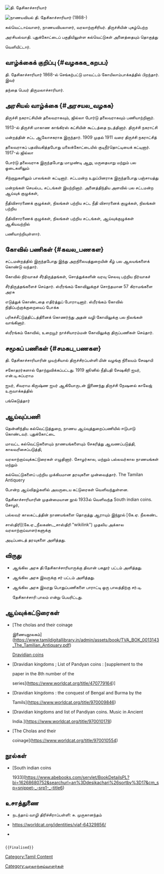 ![தி. தேசிகாச்சாரியார்](தி._தேசிகாச்சாரியார்.jpg "தி. தேசிகாச்சாரியார்")
![நாணயவியல்](நாணயவியல்.jpg "நாணயவியல்") தி. தேசிகாச்சாரியார் (1868-)
கல்வெட்டாய்வாளர், நாணயவியலாளர், வரலாற்றாசிரியர். திருச்சியின் புகழ்பெற்ற
அரசியல்வாதி. புதுக்கோட்டைப் பகுதியிலுள்ள கல்வெட்டுகள் அனைத்தையும் தொகுத்து
வெளியிட்டார்.

## வாழ்க்கைக் குறிப்பு {#வழககக_கறபப}

தி. தேசிகாச்சாரியார் 1868-ல் செங்கற்பட்டு மாவட்டம் கோயிலாம்பாக்கத்தில் பிறந்தார். இவர்
தந்தை பெயர் திருமலாச்சாரியார்.

## அரசியல் வாழ்க்கை {#அரசயல_வழகக}

திருச்சி நகராட்சியின் தலைவராகவும், ஜில்லா போர்டு தலைவராகவும் பணியாற்றினார்.
1913-ல் திருச்சி மாகாண காங்கிரஸ் கட்சியின் கூட்டத்தை நடத்தினார். திருச்சி நகராட்சி
மன்றத்தின் சட்ட ஆலோசகராக இருந்தார். 1909 முதல் 1911 வரை திருச்சி நகராட்சித்
தலைவராகப் பதவிவகித்தபோது மலைக்கோட்டையில் குடிநீர்தொட்டியைக் கட்டினார். 1917-ல் ஜில்லா
போர்டு தலைவராக இருந்தபோது மாமுண்டி ஆறு, மருதையாறு மற்றும் பல ஓடைகளிலும்
சிற்றாறுகளிலும் பாலங்கள் கட்டினார். சட்டமன்ற உறுப்பினராக இருந்தபோது பஞ்சாயத்து
மன்றங்கள் செயல்பட சட்டங்கள் இயற்றினார். அனைத்திந்திய அளவில் பல சட்டமன்ற ஆய்வுக் குழுக்கள்,
நீதிவிசாரணைக் குழுக்கள், நிலங்கள் பற்றிய சட்ட நீதி விசாரனைக் குழுக்கள், நிலங்கள் பற்றிய
நீதிவிசாரணைக் குழுக்கள், நிலங்கள் பற்றிய சட்டங்கள், ஆய்வுக்குழுக்கள் ஆகியவற்றில்
பணியாற்றியுள்ளார்.

## கோவில் பணிகள் {#கவல_பணகள}

சட்டமன்றத்தில் இருந்தபோது இந்து அறநிலையத்துறையின் கீழ் பல ஆலயங்களைக் கொண்டு வந்தார்.
கோவில் நிர்வாகச் சீர்திருத்தங்கள், சொத்துக்களின் வரவு செலவு பற்றிய நிர்வாகச்
சீர்திருத்தங்களைச் செய்தார். ஸ்ரீரங்கம் கோவிலுக்குச் சொந்தமான 57 கிராமங்களை அரசு
எடுத்துக் கொண்டதை எதிர்த்துப் போராடினார். ஸ்ரீரங்கம் கோவில் நிதிப்பற்றாக்குறையைப் போக்க
பரிசுச்சீட்டுத்திட்டத்தினைக் கொணர்ந்து அதன் வழி கோவிலுக்கு பல நிலங்கள் வாங்கினார்.
ஸ்ரீரங்கம் கோவில், உறையூர் நாச்சியாரம்மன் கோவிலுக்கு திருப்பணிகள் செய்தார்.

## சமூகப் பணிகள் {#சமகப_பணகள}

தி. தேசிகாச்சாரியாரின் முயற்சியால் திருச்சிரப்பள்ளி மின் வழங்கு நிலையம் சேஷாயி
சகோதரர்களால் தோற்றுவிக்கப்பட்டது. 1919 ஜூனில் நீதிபதி சேஷகிரி ஐயர், என்.டி.சுப்பராம
ஐயர், சிவராம கிருஷ்ண ஐயர் ஆகியோருடன் இணைந்து திருச்சி நேஷனல் காலேஜ் உருவாக்கத்தில்
பங்கெடுத்தார்

## ஆய்வுப்பணி

தென்னிந்திய கல்வெட்டுத்துறை, நாணய ஆய்வுத்துறைப்பணியில் ஈடுபாடு கொண்டவர். புதுக்கோட்டை
மாவட்ட கல்வெட்டுகளையும் நாணயங்களையும் சேகரித்து ஆவணப்படுத்தி, காலவரிசைப்படுத்தி,
வரலாற்றாய்வுக்கட்டுரைகள் எழுதினார். சோழர்கால, மற்றும் பல்லவர்கால நாணயங்கள் மற்றும்
கல்வெட்டுகளைப் பற்றிய முக்கியமான தரவுகளை முன்வைத்தார். The Tamilan Antiquery
போன்ற ஆய்விதழ்களில் அவருடைய கட்டுரைகள் வெளிவந்துள்ளன.

தேசிகாச்சாரியாரின் முதன்மையான நூல் 1933ல் வெளிவந்த South indian coins. சோழர்,
பல்லவர் காலகட்டத்தின் நாணயங்களை தொகுத்து ஆராயும் இந்நூல் [கே.ஏ. நீலகண்ட
சாஸ்திரி](கே.ஏ._நீலகண்ட_சாஸ்திரி "wikilink") முதலிய அக்கால வரலாற்றாய்வாளர்களுக்கு
அடிப்படைத் தரவுகளை அளித்தது.

## விருது

-   ஆங்கில அரசு தி.தேசிகாச்சாரியாருக்கு திவான் பகதூர் பட்டம் அளித்தது.
-   ஆங்கில அரசு இவருக்கு சர் பட்டம் அளித்தது.
-   ஆங்கில அரசு இவரது பொதுப்பணிகளை பாராட்டி ஒரு பாலத்திற்கு சர்.டி.
    தேசிகாச்சாரி பாலம் என்று பெயரிட்டது.

## ஆய்வுக்கட்டுரைகள்

-   [The cholas and their coinage
    இணையநூலகம்](https://www.tamildigitallibrary.in/admin/assets/book/TVA_BOK_0013143_The_Tamilian_Antiquary.pdf)
    [Dravidian coins](https://www.worldcat.org/title/970010582)
-   [Dravidian kingdoms ; List of Pandyan coins : \[supplement to the
    paper in the 8th number of the
    series](https://www.worldcat.org/title/470779164)\]
-   [Dravidian kingdoms : the conquest of Bengal and Burma by the
    Tamils](https://www.worldcat.org/title/970009846)
-   [Dravidian kingdoms and list of Pandiyan coins. Music in Ancient
    India.](https://www.worldcat.org/title/970010178)
-   [The Cholas and their
    coinage](https://www.worldcat.org/title/970010554)

## நூல்கள்

-   [South indian coins
    1933](https://www.abebooks.com/servlet/BookDetailsPL?bi=16268680752&searchurl=an%3Ddesikachari%26sortby%3D17&cm_sp=snippet-_-srp1-_-title6)

## உசாத்துணை

-   நடந்தாய் வாழி திரிச்சிராப்பள்ளி: சு. முருகானந்தம்
-   <https://worldcat.org/identities/viaf-64329856/>
-   

```{=mediawiki}
{{Finalised}}
```
[Category:Tamil Content](Category:Tamil_Content "wikilink")
[Category:வரலாற்றாய்வாளர்கள்](Category:வரலாற்றாய்வாளர்கள் "wikilink")
